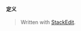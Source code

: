 #### 定义



> Written with [StackEdit](https://stackedit.io/).
<!--stackedit_data:
eyJoaXN0b3J5IjpbLTk3MTUwODU3Nyw3MzA5OTgxMTZdfQ==
-->
